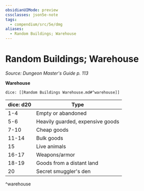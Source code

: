 ```yaml
---
obsidianUIMode: preview
cssclasses: json5e-note
tags:
  - compendium/src/5e/dmg
aliases:
  - Random Buildings; Warehouse
---
```

# Random Buildings; Warehouse
*Source: Dungeon Master's Guide p. 113* 

**Warehouse**

`dice: [[Random Buildings Warehouse.md#^warehouse]]`

| dice: d20 | Type |
|-----------|------|
| 1-4 | Empty or abandoned |
| 5-6 | Heavily guarded, expensive goods |
| 7-10 | Cheap goods |
| 11-14 | Bulk goods |
| 15 | Live animals |
| 16-17 | Weapons/armor |
| 18-19 | Goods from a distant land |
| 20 | Secret smuggler's den |
^warehouse
